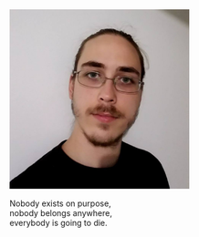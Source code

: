 <img src="/img/me.jpg" alt="Ryan" height="315" width="315"/>
  <p>Nobody exists on purpose,<br>nobody belongs anywhere,<br>everybody is going to die.</p>